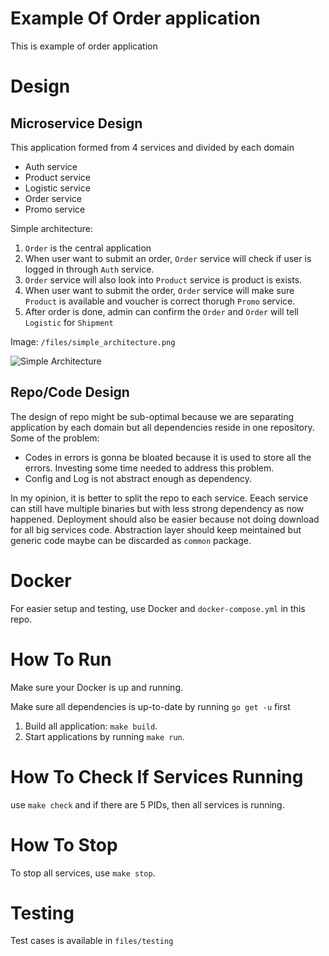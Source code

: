 # Example Of Order application

This is example of order application

# Design

## Microservice Design

This application formed from 4 services and divided by each domain
- Auth service
- Product service
- Logistic service
- Order service
- Promo service

Simple architecture:
1. `Order` is the central application
2. When user want to submit an order, `Order` service will check if user is logged in through `Auth` service.
3. `Order` service will also look into `Product` service is product is exists.
4. When user want to submit the order, `Order` service will make sure `Product` is available and voucher is correct thorugh `Promo` service.
5. After order is done, admin can confirm the `Order` and `Order` will tell `Logistic` for `Shipment`

Image: `/files/simple_architecture.png`

![Simple Architecture](./files/simple_architecture.png?raw=true "Simple Architecture")

## Repo/Code Design 

The design of repo might be sub-optimal because we are separating application by each domain but all dependencies reside
in one repository. Some of the problem:
- Codes in errors is gonna be bloated because it is used to store all the errors. Investing some time needed to address this problem.
- Config and Log is not abstract enough as dependency.

In my opinion, it is better to split the repo to each service. Eeach service can still have multiple binaries but with less strong dependency as now happened. Deployment should also be easier because not doing download for all big services code. Abstraction layer should keep meintained but generic code maybe can be discarded as `common` package.


# Docker

For easier setup and testing, use Docker and `docker-compose.yml` in this repo.

# How To Run

Make sure your Docker is up and running.

Make sure all dependencies is up-to-date by running `go get -u` first

1. Build all application: `make build`.
2. Start applications by running `make run`.

# How To Check If Services Running

use `make check` and if there are 5 PIDs, then all services is running.

# How To Stop

To stop all services, use `make stop`.

# Testing

Test cases is available in `files/testing`